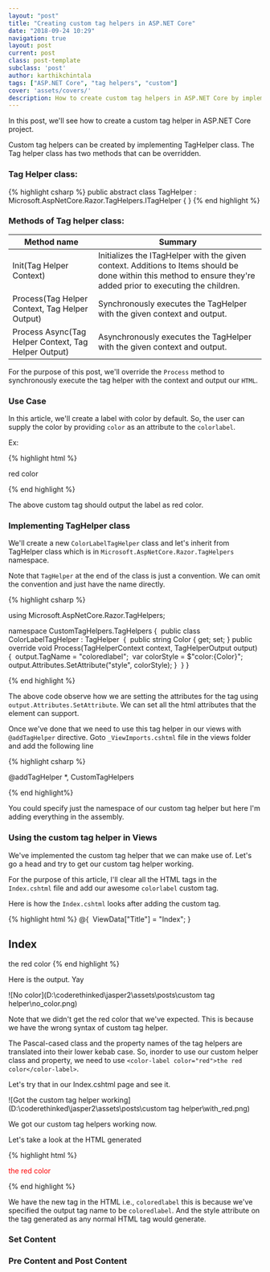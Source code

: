 ```yaml
---
layout: "post"
title: "Creating custom tag helpers in ASP.NET Core"
date: "2018-09-24 10:29"
navigation: true
layout: post
current: post
class: post-template
subclass: 'post'
author: karthikchintala
tags: ["ASP.NET Core", "tag helpers", "custom"]
cover: 'assets/covers/'
description: How to create custom tag helpers in ASP.NET Core by implementing TagHelper class. In this post, we'll implement the process method of TagHelper class and use the setContent method of TagHelperOutput to set the content of the custom tag helper.
---
```

In this post, we'll see how to create a custom tag helper in ASP.NET Core project.

Custom tag helpers can be created by implementing TagHelper class. The Tag helper class has two methods that can be overridden.

### Tag Helper class:

{% highlight csharp %}
public abstract class TagHelper : Microsoft.AspNetCore.Razor.TagHelpers.ITagHelper { }
{% end highlight %}

### Methods of Tag helper class:

| Method name | Summary |
|------------------------------------------------------|-------------------------------------------------------------------------------------------------------------------------------------------------------------------|
| Init(Tag Helper Context) | Initializes the ITagHelper with the given context. Additions to  Items should be done within this method to ensure they're added prior to executing the children. |
| Process(Tag Helper Context, Tag Helper Output) | Synchronously executes the TagHelper with the given context and output. |
| Process Async(Tag Helper Context, Tag Helper Output) | Asynchronously executes the TagHelper with the given context and output. |

For the purpose of this post, we'll override the `Process` method to synchronously execute the tag helper with the context and output our `HTML`.

### Use Case

In this article, we'll create a label with color by default. So, the user can supply the color by providing `color` as an attribute to the `colorlabel`.

Ex:

{% highlight html %}

<color-label color="red">red color</color-label>

{% end highlight %}

The above custom tag should output the label as red color.

### Implementing TagHelper class
We'll create a new `ColorLabelTagHelper` class and let's inherit from TagHelper class which is in `Microsoft.AspNetCore.Razor.TagHelpers` namespace.

Note that `TagHelper` at the end of the class is just a convention. We can omit the convention and just have the name directly.

{% highlight csharp %}

using Microsoft.AspNetCore.Razor.TagHelpers;

namespace CustomTagHelpers.TagHelpers
{
​    public class ColorLabelTagHelper : TagHelper
​    {
​        public string Color { get; set; }
​        public override void Process(TagHelperContext context, TagHelperOutput output)
​        {
​            output.TagName = "coloredlabel";
​            var colorStyle = $"color:{Color}";
​            output.Attributes.SetAttribute("style", colorStyle);
​        }
​    }
}

{% end highlight %}

The above code observe how we are setting the attributes for the tag using `output.Attributes.SetAttribute`. We can set all the html attributes that the element can support.

Once we've done that we need to use this tag helper in our views with `@addTagHelper` directive. Goto `_ViewImports.cshtml` file in the views folder and add the following line

{% highlight csharp %}

@addTagHelper *, CustomTagHelpers

{% end highlight%}

You could specify just the namespace of our custom tag helper but here I'm adding everything in the assembly.

### Using the custom tag helper in Views

We've implemented the custom tag helper that we can make use of.  Let's go a head and try to get our custom tag helper working.

For the purpose of this article, I'll clear all the HTML tags in the `Index.cshtml` file and add our awesome `colorlabel` custom tag.

Here is how the `Index.cshtml` looks after adding the custom tag.

{% highlight html %}
@{
​    ViewData["Title"] = "Index";
}

<h2>Index</h2>

<colorlabel color="red">the red color</colorlabel>
{% end highlight %}

Here is the output. Yay

![No color](D:\coderethinked\jasper2\assets\posts\custom tag helper\no_color.png)



Note that we didn't get the red color that we've expected. This is because we have the wrong syntax of custom tag helper.

The Pascal-cased class and the property names of the tag helpers are translated into their lower kebab case. So, inorder to use our custom helper class and property, we need to use `<color-label color="red">the red color</color-label>`. 

Let's try that in our Index.cshtml page and see it.

![Got the custom tag helper working](D:\coderethinked\jasper2\assets\posts\custom tag helper\with_red.png)

We got our custom tag helpers working now.

Let's take a look at the HTML generated

{% highlight html %}

<coloredlabel style="color:red">the red color</coloredlabel>

{% end highlight %}

We have the new tag in the HTML i.e., `coloredlabel` this is because we've specified the output tag name to be `coloredlabel`. And the style attribute on the tag generated as any normal HTML tag would generate. 

### Set Content



### Pre Content and Post Content

